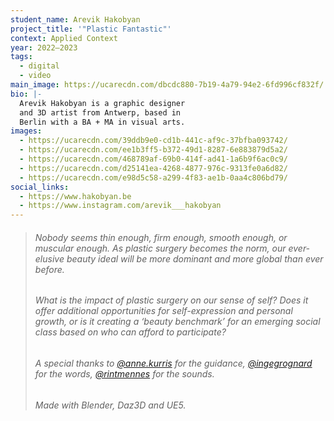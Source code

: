 ```yaml
---
student_name: Arevik Hakobyan
project_title: '"Plastic Fantastic"'
context: Applied Context
year: 2022—2023
tags:
  - digital
  - video
main_image: https://ucarecdn.com/dbcdc880-7b19-4a79-94e2-6fd996cf832f/
bio: |-
  Arevik Hakobyan is a graphic designer
  and 3D artist from Antwerp, based in
  Berlin with a BA + MA in visual arts.
images:
  - https://ucarecdn.com/39ddb9e0-cd1b-441c-af9c-37bfba093742/
  - https://ucarecdn.com/ee1b3ff5-b372-49d1-8287-6e883879d5a2/
  - https://ucarecdn.com/468789af-69b0-414f-ad41-1a6b9f6ac0c9/
  - https://ucarecdn.com/d25141ea-4268-4877-976c-9313fe0a6d82/
  - https://ucarecdn.com/e98d5c58-a299-4f83-ae1b-0aa4c806bd79/
social_links:
  - https://www.hakobyan.be
  - https://www.instagram.com/arevik___hakobyan
---
```

> ###### Nobody seems thin enough, firm enough, smooth enough, or muscular enough. As plastic surgery becomes the norm, our ever-elusive beauty ideal will be more dominant and more global than ever before. 
>
> ###### What is the impact of plastic surgery on our sense of self? Does it offer additional opportunities for self-expression and personal growth, or is it creating a ‘beauty benchmark’ for an emerging social class based on who can afford to participate?
>
> ###### A special thanks to [@anne.kurris](https://www.instagram.com/anne.kurris/) for the guidance, [@ingegrognard](https://www.instagram.com/ingegrognard/) for the words, [@rintmennes](https://www.instagram.com/rintmennes/) for the sounds. 
>
> ###### Made with Blender, Daz3D and UE5.